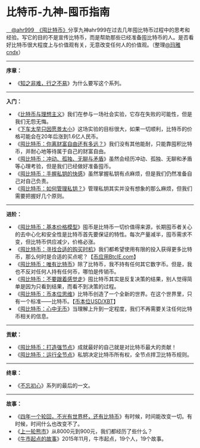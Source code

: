 # 比特币-九神-囤币指南

 [　@ahr999　](https://weibo.com/ahr999)[《囤比特币》](http://ahr999.com/xubtc.htm)分享九神ahr999在过去几年囤比特币过程中的思考和经验。写它的目的不是宣传比特币，而是帮助那些已经准备囤比特币的人。是否看好比特币很大程度上与价值观有关，无意改变任何人的价值观。（整理[@玛雅cndx](http://jdoge.com/)）

***

**序章：**

*   《[知之非难，行之不易](xu-zhang)》为什么要写这个系列。

***

**入门：**

*   《[比特币与理想主义](https://coxxa.github.io/bitcoin-ahr999-HODL/#/di-yi-zhang)》我们在参与一场社会实验，它存在失败的可能性，但是我们无怨无悔。
*   《[下车太早只因愿景太小](https://coxxa.github.io/bitcoin-ahr999-HODL/#/di-er-zhang)》这场实验的目标很大，如果一切顺利，比特币的价格可能会在20年后涨到1.6亿人民币。
*   《[囤比特币：你离财富自由还有多远？](https://coxxa.github.io/bitcoin-ahr999-HODL/#/di-er-san)》我们没有其他能耐，只能靠囤积比特币，并耐心地等待属于自己的财富自由。
*   《[囤比特币：冲动、孤独、无聊与矛盾](https://coxxa.github.io/bitcoin-ahr999-HODL/#/di-si-zhang)》虽然会经历冲动、孤独、无聊和矛盾等心理考验，但是我们已经做好准备囤币。
*   《[囤比特币：手握私钥的快感](https://coxxa.github.io/bitcoin-ahr999-HODL/#/di-wu-zhang)》虽然掌握私钥有点麻烦，但是我们仍然准备自己对自己负责。
*   《[囤比特币：如何管理私钥？](https://coxxa.github.io/bitcoin-ahr999-HODL/#/di-liu-zhang)》管理私钥其实并没有想象的那么麻烦，但我们需要把握好几个原则。

***

**进阶：**

*   《[囤比特币：基本价格模型](https://coxxa.github.io/bitcoin-ahr999-HODL/#/di-qi-zhang)》囤币是比特币一切价值得来源，长期囤币者关心的去中心化和安全性是比特币首先要保证的特性。每次产量减半，囤币需求不变，但比特币供应减少，价格必涨。
*   《[囤比特币：寻找合适的购买时机](https://coxxa.github.io/bitcoin-ahr999-HODL/#/di-ba-zhang)》我们都希望使用有限的投入获得更多比特币，那么何时是合适的买点呢？【[币应用BtcIE.com](http://btcie.com)】
*   《[囤比特币：唯有比特币](https://coxxa.github.io/bitcoin-ahr999-HODL/#/di-jiu-zhang)》除了比特币，我不持有任何其它数字币。但是，我也不反对任何人持有任何币，哪怕是传销币。
*   《[囤比特币：不要跟着感觉走](https://coxxa.github.io/bitcoin-ahr999-HODL/#/di-shi-zhang)》囤比特币其实是反复决策的结果，别人觉得简单是因为只看到结果，而看不到决策的过程。
*   《[囤比特币：币本位思维](https://coxxa.github.io/bitcoin-ahr999-HODL/#/di-shi-yi-zhang)》比特币创造了一个全新的世界。在这个世界里，只有一个标准——比特币。【[币本位USD/XBT](http://btcie.com/btc)】
*   《[囤比特币：心中无币](https://coxxa.github.io/bitcoin-ahr999-HODL/#/di-shi-er-zhang)》当理解上升到一定程度，我们不再需要关注任何比特币相关的信息。

***

**贡献：**

*   《[囤比特币：打造强节点](https://coxxa.github.io/bitcoin-ahr999-HODL/#/di-shi-san-zhang)》成就最好的自己就是对比特币最大的贡献！
*   《[囤比特币：运行全节点](https://coxxa.github.io/bitcoin-ahr999-HODL/#/di-shi-si-zhang)》私钥决定比特币所有权，全节点捍卫比特币规则。

***

**终章：**

*   《[不忘初心](https://coxxa.github.io/bitcoin-ahr999-HODL/#/zhong-zhang)》系列的最后的一文。

***

**故事：**

*   《[四年一个轮回，不光有世界杯，还有比特币](https://coxxa.github.io/bitcoin-ahr999-HODL/#/gu-shi-yi)》有时候，时间能改变一切。有时候，时间什么也改变不了。
*   《[上一轮熊市](https://coxxa.github.io/bitcoin-ahr999-HODL/#/gu-shi-er)》从8000元到900元，我们都经历了些什么？
*   《[牛市起点的故事](https://coxxa.github.io/bitcoin-ahr999-HODL/#/gu-shi-san)》2015年11月，牛市起点，19个人，19个故事。

